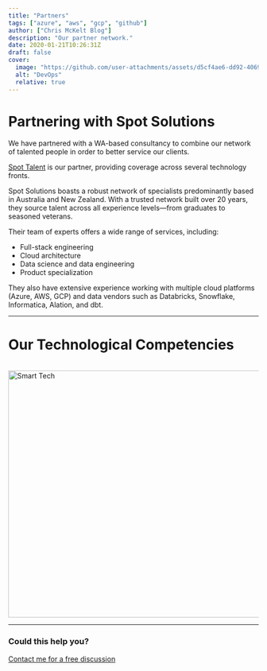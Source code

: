 ```yaml
---
title: "Partners"
tags: ["azure", "aws", "gcp", "github"]
author: ["Chris McKelt Blog"]
description: "Our partner network."
date: 2020-01-21T10:26:31Z
draft: false
cover:
  image: "https://github.com/user-attachments/assets/d5cf4ae6-dd92-4069-998d-0221caa6c83b"
  alt: "DevOps"
  relative: true
---
```


# Partnering with Spot Solutions

We have partnered with a WA-based consultancy to combine our network of talented people in order to better service our clients.

[Spot Talent](https://www.spotsolutions.com.au/what-we-do) is our partner, providing coverage across several technology fronts.

Spot Solutions boasts a robust network of specialists predominantly based in Australia and New Zealand. With a trusted network built over 20 years, they source talent across all experience levels—from graduates to seasoned veterans.

Their team of experts offers a wide range of services, including:

- Full-stack engineering
- Cloud architecture
- Data science and data engineering
- Product specialization

They also have extensive experience working with multiple cloud platforms (Azure, AWS, GCP) and data vendors such as Databricks, Snowflake, Informatica, Alation, and dbt.

---

# Our Technological Competencies

<br />
<img width="878" height="497" alt="Smart Tech" src="https://github.com/user-attachments/assets/0863a4fa-501b-46ff-8433-e7ee246ded48" />
<br />
<hr />

### Could this help you?

[Contact me for a free discussion](https://smarttechventures.au/contact/)

